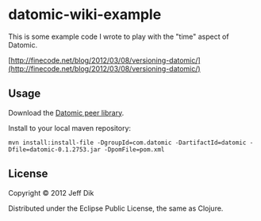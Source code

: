 # datomic-wiki-example

This is some example code I wrote to play with the "time" aspect of
Datomic.

[http://finecode.net/blog/2012/03/08/versioning-datomic/](http://finecode.net/blog/2012/03/08/versioning-datomic/)

## Usage

Download the [Datomic peer library](http://datomic.com/product/downloads).

Install to your local maven repository:

    mvn install:install-file -DgroupId=com.datomic -DartifactId=datomic -Dfile=datomic-0.1.2753.jar -DpomFile=pom.xml

## License

Copyright © 2012 Jeff Dik

Distributed under the Eclipse Public License, the same as Clojure.

